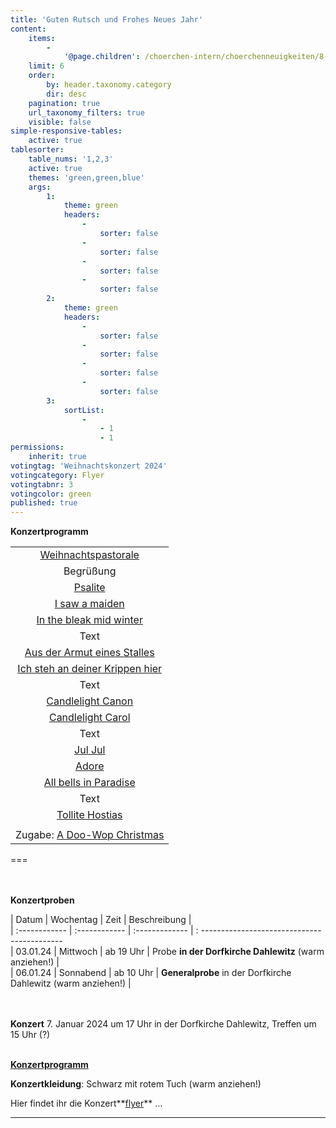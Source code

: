 ```yaml
---
title: 'Guten Rutsch und Frohes Neues Jahr'
content:
    items:
        -
            '@page.children': /choerchen-intern/choerchenneuigkeiten/8-wochen-bis-zum-konzert
    limit: 6
    order:
        by: header.taxonomy.category
        dir: desc
    pagination: true
    url_taxonomy_filters: true
    visible: false
simple-responsive-tables:
    active: true
tablesorter:
    table_nums: '1,2,3'
    active: true
    themes: 'green,green,blue'
    args:
        1:
            theme: green
            headers:
                -
                    sorter: false
                -
                    sorter: false
                -
                    sorter: false
                -
                    sorter: false
        2:
            theme: green
            headers:
                -
                    sorter: false
                -
                    sorter: false
                -
                    sorter: false
                -
                    sorter: false
        3:
            sortList:
                -
                    - 1
                    - 1
permissions:
    inherit: true
votingtag: 'Weihnachtskonzert 2024'
votingcategory: Flyer
votingtabnr: 3
votingcolor: green
published: true
---
```


<span id=programm></span>
**Konzertprogramm**

|  |
| :-------------------------------: |
| [Weihnachtspastorale](/choerchen-intern/choerchennoten/weihnachtspastorale) |
| Begrüßung |
| [Psalite](/choerchen-intern/choerchennoten/psalite) |
| [I saw a maiden](/choerchen-intern/choerchennoten/i-saw-a-maiden) |
| [In the bleak mid winter](/choerchen-intern/choerchennoten/in-the-bleak-mid-winter) |
| Text |
| [Aus der Armut eines Stalles](/choerchen-intern/choerchennoten/aus-der-armut-eines-stalles) |
| [Ich steh an deiner Krippen hier](/choerchen-intern/choerchennoten/ich-steh-an-deiner-krippen-hier) |
| Text |
| [Candlelight Canon](/choerchen-intern/choerchennoten/candlelight-canon) |
| [Candlelight Carol](/choerchen-intern/choerchennoten/candlelight-carol) |
| Text |
| [Jul Jul](/choerchen-intern/choerchennoten/jul-jul-stralende-jul) |
| [Adore](/choerchen-intern/choerchennoten/adore) |
| [All bells in Paradise](/choerchen-intern/choerchennoten/all-bells-in-paradies) |
| Text |
| [Tollite Hostias](/choerchen-intern/choerchennoten/tollite-hostias) |
|  |
| Zugabe: [A Doo-Wop Christmas](/choerchen-intern/choerchennoten//a-doo-wop-christmas) |


===

</br></br>
**Konzertproben**

| Datum | Wochentag | Zeit | Beschreibung |  
| :------------ | :------------ | :------------- | : -------------------------------------------  
| 03.01.24 | Mittwoch | ab 19 Uhr | Probe **in der Dorfkirche Dahlewitz** (warm anziehen!) |  
| 06.01.24 | Sonnabend | ab 10 Uhr | **Generalprobe** in der Dorfkirche Dahlewitz (warm anziehen!) |  


<br><br>
**Konzert**
7. Januar 2024 um 17 Uhr in der Dorfkirche Dahlewitz, 
Treffen um 15 Uhr (?)
<br><br>

[<i class="fa fa-hand-o-right"></i><b> Konzertprogramm </b><i class="fa fa-hand-o-left"></i>](.#programm)


**Konzertkleidung**: Schwarz mit rotem Tuch (warm anziehen!)

Hier findet ihr die Konzert**[flyer](.#flyer)** ... 
<span id=flyer></span>



---

